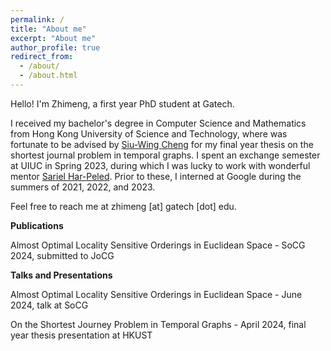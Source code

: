```yaml
---
permalink: /
title: "About me"
excerpt: "About me"
author_profile: true
redirect_from: 
  - /about/
  - /about.html
---
```


Hello! I'm Zhimeng, a first year PhD student at Gatech. 

I received my bachelor's degree in Computer Science and Mathematics from Hong Kong University of Science and Technology, where was fortunate to be advised by [Siu-Wing Cheng](https://www.cse.ust.hk/faculty/scheng/) for my final year thesis on the shortest journal problem in temporal graphs. I spent an exchange semester at UIUC in Spring 2023, during which I was lucky to work with wonderful mentor [Sariel Har-Peled](https://sarielhp.org/). Prior to these, I interned at Google during the summers of 2021, 2022, and 2023. 

Feel free to reach me at zhimeng [at] gatech [dot] edu.

**Publications**

Almost Optimal Locality Sensitive Orderings in Euclidean Space - SoCG 2024, submitted to JoCG

**Talks and Presentations**

Almost Optimal Locality Sensitive Orderings in Euclidean Space - June 2024, talk at SoCG

On the Shortest Journey Problem in Temporal Graphs - April 2024, final year thesis presentation at HKUST



